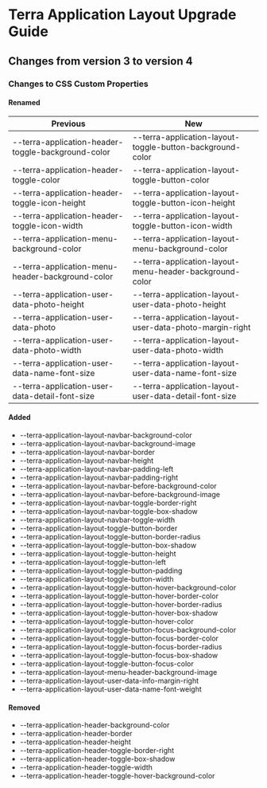 # Terra Application Layout Upgrade Guide
## Changes from version 3 to version 4
### Changes to CSS Custom Properties

#### Renamed
| Previous | New |
|-|-|
| --terra-application-header-toggle-background-color | --terra-application-layout-toggle-button-background-color |
| --terra-application-header-toggle-color | --terra-application-layout-toggle-button-color |
| --terra-application-header-toggle-icon-height | --terra-application-layout-toggle-button-icon-height |
| --terra-application-header-toggle-icon-width | --terra-application-layout-toggle-button-icon-width |
| --terra-application-menu-background-color | --terra-application-layout-menu-background-color |
| --terra-application-menu-header-background-color | --terra-application-layout-menu-header-background-color |
| --terra-application-user-data-photo-height | --terra-application-layout-user-data-photo-height |
| --terra-application-user-data-photo | --terra-application-layout-user-data-photo-margin-right |
| --terra-application-user-data-photo-width | --terra-application-layout-user-data-photo-width |
| --terra-application-user-data-name-font-size | --terra-application-layout-user-data-name-font-size |
| --terra-application-user-data-detail-font-size | --terra-application-layout-user-data-detail-font-size |

#### Added
* --terra-application-layout-navbar-background-color
* --terra-application-layout-navbar-background-image
* --terra-application-layout-navbar-border
* --terra-application-layout-navbar-height
* --terra-application-layout-navbar-padding-left
* --terra-application-layout-navbar-padding-right
* --terra-application-layout-navbar-before-background-color
* --terra-application-layout-navbar-before-background-image
* --terra-application-layout-navbar-toggle-border-right
* --terra-application-layout-navbar-toggle-box-shadow
* --terra-application-layout-navbar-toggle-width
* --terra-application-layout-toggle-button-border
* --terra-application-layout-toggle-button-border-radius
* --terra-application-layout-toggle-button-box-shadow
* --terra-application-layout-toggle-button-height
* --terra-application-layout-toggle-button-left
* --terra-application-layout-toggle-button-padding
* --terra-application-layout-toggle-button-width
* --terra-application-layout-toggle-button-hover-background-color
* --terra-application-layout-toggle-button-hover-border-color
* --terra-application-layout-toggle-button-hover-border-radius
* --terra-application-layout-toggle-button-hover-box-shadow
* --terra-application-layout-toggle-button-hover-color
* --terra-application-layout-toggle-button-focus-background-color
* --terra-application-layout-toggle-button-focus-border-color
* --terra-application-layout-toggle-button-focus-border-radius
* --terra-application-layout-toggle-button-focus-box-shadow
* --terra-application-layout-toggle-button-focus-color
* --terra-application-layout-menu-header-background-image
* --terra-application-layout-user-data-info-margin-right
* --terra-application-layout-user-data-name-font-weight

#### Removed
* --terra-application-header-background-color
* --terra-application-header-border
* --terra-application-header-height
* --terra-application-header-toggle-border-right
* --terra-application-header-toggle-box-shadow
* --terra-application-header-toggle-width
* --terra-application-header-toggle-hover-background-color
